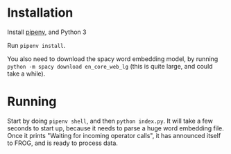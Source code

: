 # Installation

Install [pipenv](https://github.com/pypa/pipenv), and Python 3

Run `pipenv install`.

You also need to download the spacy word embedding model, by running 
`python -m spacy download en_core_web_lg` (this is quite large, and could take a while).

# Running

Start by doing `pipenv shell`, and then `python index.py`. It will take a few
seconds to start up, because it needs to parse a huge word embedding file.
Once it prints "Waiting for incoming operator calls", it has announced itself
to FROG, and is ready to process data.

